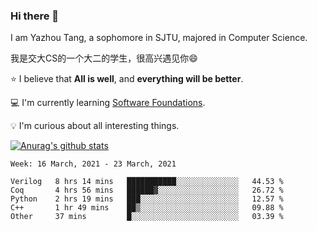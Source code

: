 ### Hi there 👋
I am Yazhou Tang, a sophomore in SJTU, majored in Computer Science.

我是交大CS的一个大二的学生，很高兴遇见你:smile:

:star: I believe that **All is well**, and **everything will be better**.

:computer: I'm currently learning [Software Foundations](https://softwarefoundations.cis.upenn.edu/).

:bulb: I'm curious about all interesting things.

[![Anurag's github stats](https://github-readme-stats.vercel.app/api?username=ADSWT518&count_private=true)](https://github.com/anuraghazra/github-readme-stats)

<!--START_SECTION:waka-->
```text
Week: 16 March, 2021 - 23 March, 2021

Verilog   8 hrs 14 mins   ███████████░░░░░░░░░░░░░░   44.53 % 
Coq       4 hrs 56 mins   ██████▓░░░░░░░░░░░░░░░░░░   26.72 % 
Python    2 hrs 19 mins   ███░░░░░░░░░░░░░░░░░░░░░░   12.57 % 
C++       1 hr 49 mins    ██▒░░░░░░░░░░░░░░░░░░░░░░   09.88 % 
Other     37 mins         █░░░░░░░░░░░░░░░░░░░░░░░░   03.39 % 
```
<!--END_SECTION:waka-->

<!--
**ADSWT518/ADSWT518** is a ✨ _special_ ✨ repository because its `README.md` (this file) appears on your GitHub profile.

Here are some ideas to get you started:

- 🔭 I’m currently working on ...
- 🌱 I’m currently learning ...
- 👯 I’m looking to collaborate on ...
- 🤔 I’m looking for help with ...
- 💬 Ask me about ...
- 📫 How to reach me: ...
- 😄 Pronouns: ...
- ⚡ Fun fact: ...
-->
